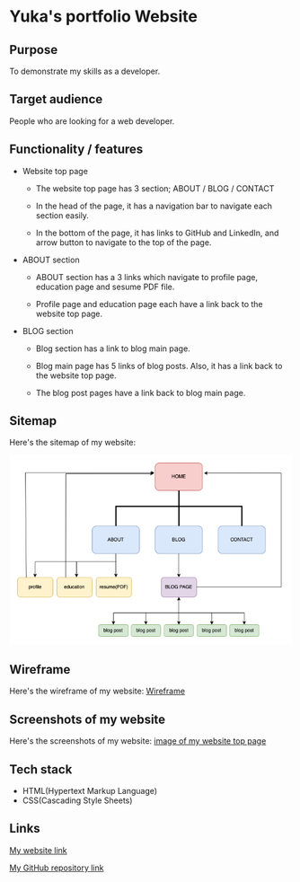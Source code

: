 # Yuka's portfolio Website 


## Purpose

To demonstrate my skills as a developer. 

## Target audience

People who are looking for a web developer.

## Functionality / features

- Website top page

  - The website top page has 3 section; ABOUT / BLOG / CONTACT 

  - In the head of the page, it has a navigation bar to navigate each section easily.

  - In the bottom of the page, it has links to GitHub and LinkedIn, and arrow button to navigate to the top of the page.

- ABOUT section

  - ABOUT section has a 3 links which navigate to profile page, education page and sesume PDF file.

  - Profile page and education page each have a link back to the website top page.

- BLOG section

  - Blog section has a link to blog main page.

  - Blog main page has 5 links of blog posts. Also, it has a link back to the website top page.

  - The blog post pages have a link back to blog main page.

## Sitemap

Here's the sitemap of my website:

![Sitemap](./docs/portfolio_sitemap.png)

## Wireframe

Here's the wireframe of my website:
[Wireframe](./docs/Portfolio%20-%20wireframe.pdf)

## Screenshots of my website

Here's the screenshots of my website:
[image of my website top page](./docs/Screenshots%20of%20my%20website.pdf)

## Tech stack

- HTML(Hypertext Markup Language)
- CSS(Cascading Style Sheets)


## Links 

[My website link](https://admiring-wozniak-731ae3.netlify.app) 

[My GitHub repository link]()
